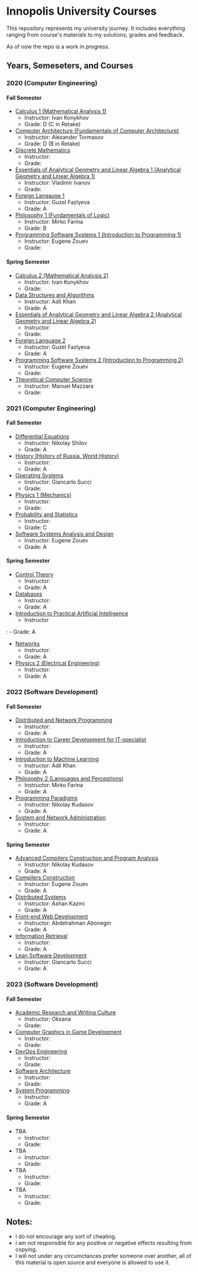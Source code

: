 # Innopolis University Courses
This repository represents  my university journey. It includes everything ranging from course's materials to my solutions, grades and feedback.

As of now the repo is a work in progress. 

## Years, Semeseters, and Courses

### 2020 (Computer Engineering)
#### Fall Semester
- [Calculus 1 (Mathematical Analysis 1)](https://github.com/IVIosab/university/tree/main/calculus-1)
	- Instructor: Ivan Konykhov
	- Grade: D (C in Retake)
- [Computer Architecture (Fundamentals of Computer Architecture)](https://github.com/IVIosab/university/tree/main/computer-architecture)
	- Instructor: Alexander Tormasov
	- Grade: D (B in Retake)
- [Discrete Mathematics](https://github.com/IVIosab/university/tree/main/discrete-mathematics)
	- Instructor:
	- Grade: 
- [Essentials of Analytical Geometry and Linear Algebra 1 (Analytical Geometry and Linear Algebra 1)](https://github.com/IVIosab/university/tree/main/analytical-geometry-and-linear-algebra-1)
	- Instructor: Vladimir Ivanov
	- Grade: 
- [Foreign Langauge 1](https://github.com/IVIosab/university/tree/main/foriegn-language-1)
	- Instructor: Guzel Fazlyeva
	- Grade: A
- [Philosophy 1 (Fundamentals of Logic)](https://github.com/IVIosab/university/tree/main/philosophy-1)
	- Instructor: Mirko Farina
	- Grade: B
- [Programming Software Systems 1 (Introduction to Programming 1)](https://github.com/IVIosab/university/tree/main/programming-software-systems-1)
	- Instructor: Eugene Zouev
	- Grade: 

#### Spring Semester
- [Calculus 2 (Mathematical Analysis 2)](https://github.com/IVIosab/university/tree/main/calculus-2)
	- Instructor: Ivan Konykhov
	- Grade: 
- [Data Structures and Algorithms](https://github.com/IVIosab/university/tree/main/data-structures-and-algorithms)
	- Instructor: Adil Khan
	- Grade: A
- [Essentials of Analytical Geometry and Linear Algebra 2 (Analytical Geometry and Linear Algebra 2)](https://github.com/IVIosab/university/tree/main/analytical-geometry-and-linear-algebra-2)
	- Instructor: 
	- Grade: 
- [Foreign Language 2](https://github.com/IVIosab/university/tree/main/foriegn-language-2)
	- Instructor: Guzel Fazlyeva
	- Grade: A
- [Programming Software Systems 2 (Introduction to Programming 2)](https://github.com/IVIosab/university/tree/main/programming-software-systems-2)
	- Instructor: Eugene Zouev 
	- Grade: 
- [Theoretical Computer Science](https://github.com/IVIosab/university/tree/main/theoritical-computer-science)
	- Instructor: Manuel Mazzara
	- Grade: 

### 2021 (Computer Engineering)
#### Fall Semester
- [Differential Equations](https://github.com/IVIosab/university/tree/main/differential-equations)
	- Instructor: Nikolay Shilov
	- Grade: A
- [History (History of Russia, World History)](https://github.com/IVIosab/university/tree/main/history)
	- Instructor: 
	- Grade: A
- [Operating Systems](https://github.com/IVIosab/university/tree/main/operating-systems)
	- Instructor: Giancarlo Succi
	- Grade: 
- [Physics 1 (Mechanics)](https://github.com/IVIosab/university/tree/main/physics-1)
	- Instructor: 
	- Grade: 
- [Probability and Statistics](https://github.com/IVIosab/university/tree/main/probability-and-statistics)
	- Instructor: 
	- Grade: C
- [Software Systems Analysis and Design](https://github.com/IVIosab/university/tree/main/software-systems-analysis-and-design)
	- Instructor: Eugene Zouev
	- Grade: A

#### Spring Semester
- [Control Theory](https://github.com/IVIosab/university/tree/main/control-theory)
	- Instructor: 
	- Grade: A
- [Databases](https://github.com/IVIosab/university/tree/main/databases)
	- Instructor: 
	- Grade: A
- [Introduction to Practical Artificial Intelligence](https://github.com/IVIosab/university/tree/main/introduction-to-practical-artificial-intelligence)
	- Instructor

: 
	- Grade: A
- [Networks](https://github.com/IVIosab/university/tree/main/networks)
	- Instructor: 
	- Grade: A
- [Physics 2 (Electrical Engineering)](https://github.com/IVIosab/university/tree/main/physics-2)
	- Instructor: 
	- Grade: A

### 2022 (Software Development)
#### Fall Semester
- [Distributed and Network Programming](https://github.com/IVIosab/university/tree/main/distributed-network-programming)
	- Instructor: 
	- Grade: A
- [Introduction to Career Development for IT-specialist](https://github.com/IVIosab/university/tree/main/introducetion-to-career-development-for-IT-specialists)
	- Instructor: 
	- Grade: A
- [Introduction to Machine Learning](https://github.com/IVIosab/university/tree/main/introduction-to-machine-learning)
	- Instructor: Adil Khan
	- Grade: A
- [Philosophy 2 (Languages and Perceptions)](https://github.com/IVIosab/university/tree/main/philosophy-2)
	- Instructor: Mirko Farina
	- Grade: A
- [Programming Paradigms](https://github.com/IVIosab/university/tree/main/programming-paradigms)
	- Instructor: Nikolay Kudasov
	- Grade: A
- [System and Network Administration](https://github.com/IVIosab/university/tree/main/systems-and-network-adminstration)
	- Instructor: 
	- Grade: A

#### Spring Semester
- [Advanced Compilers Construction and Program Analysis](https://github.com/IVIosab/university/tree/main/advanced-compilers-contruction-and-program-analysis)
	- Instructor: Nikolay Kudasov 
	- Grade: A
- [Compilers Construction](https://github.com/IVIosab/university/tree/main/compiler-construction)
	- Instructor: Eugene Zouev
	- Grade: A
- [Distributed Systems](https://github.com/IVIosab/university/tree/main/distributed-systems)
	- Instructor: Ashan Kazmi
	- Grade: A
- [Front-end Web Development](https://github.com/IVIosab/university/tree/main/front-end-web-development)
	- Instructor: Abdelrahman Abonegm
	- Grade: A
- [Information Retrieval](https://github.com/IVIosab/university/tree/main/information-retrieval)
	- Instructor: 
	- Grade: A
- [Lean Software Development](https://github.com/IVIosab/university/tree/main/lean-software-programming)
	- Instructor: Giancarlo Succi
	- Grade: A

### 2023 (Software Development)
#### Fall Semester
- [Academic Research and Writing Culture](https://github.com/IVIosab/university/tree/main/academic-research-writing-culture-1)
	- Instructor: Oksana
	- Grade: 
- [Computer Graphics in Game Development](https://github.com/IVIosab/university/tree/main/computer-graphics-in-game-development)
	- Instructor: 
	- Grade: 
- [DevOps Engineering](https://github.com/IVIosab/university/tree/main/devops-engineering)
	- Instructor: 
	- Grade: 
- [Software Architecture](https://github.com/IVIosab/university/tree/main/software-architecture)
	- Instructor: 
	- Grade: 
- [System Programming](https://github.com/IVIosab/university/tree/main/system-programming)
	- Instructor: 
	- Grade: A

#### Spring Semester
- TBA
	- Instructor: 
	- Grade: 
- TBA 
	- Instructor: 
	- Grade: 
- TBA 
	- Instructor: 
	- Grade: 
- TBA 
	- Instructor: 
	- Grade: 
	
## Notes:
- I do not encourage any sort of cheating.
- I am not responsible for any positive or negative effects resulting from copying.
- I will not under any circumctances prefer someone over another, all of this material is open source and everyone is allowed to use it.
